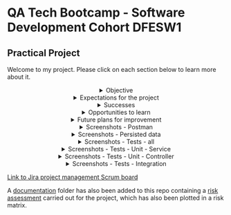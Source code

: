# QA Tech Bootcamp - Software Development Cohort DFESW1  
## Practical Project

Welcome to my project. Please click on each section below to learn more about it.

<details>
 
---

<summary align="center">Objective</summary>

The purpose of this project is to show understanding and implementation of software development concepts learnt during this course. These concepts include:

* Agile & Project Management (Git, Jira)
* Source Code Management (GitHub)
* Databases & Cloud Fundamentals (H2, MySQL)
* Programming Fundamentals (Java)
* API Development (Spring Boot)
* Automated Testing (JUnit, Mockito)

This also included the additional use of Eclipse, Postman, MySQL Workbench and Maven.
 
To accomplish this objective, the "QAProject" Spring Boot API was created which serves to allow CRUD (Create, Read, Update and Delete) functionality through HTTP requests from a tool like Postman. The application allows data to be tested with speed in an H2 console or persisted within a MySQL database in a live environment. Either a MySQL command line client or MySQL Workbench can be used to access the persisted database.

The intended use of the application is to create and use records of dogs entering a kennel, shelter or rescue centre - to enable the staff to keep track of their canine occupant best friends.

The Dog class becomes an entity in the database with the following basic self-explanitory variables becoming attributes of each dog in the database:

* id - a Long datatype automatically assigned in the database to ensure each record is unique and help identify them quickly
* name - a String
* breed - a String
* age - an integer
* weight - a double datatype due to the need to use decimal places

Service, Controller and Repo classes were also used to add functionality and best practice standards to the application.
 
---

</details>

<details>

---

<summary align="center">Expectations for the project</summary>
  
Going into the project I felt that I had a fairly good - if basic - grasp of the general concepts that needed to be used but I wasn't as confident about being able to recall syntax for everything right away.

I knew that I'd need to refer to work where I had practiced the concepts before to get syntax right and would likely need to research help online when facing new bugs - particularly in the testing part of the project which I had the least experience in. But I also knew I could rely on Eclipse as a great IDE to prompt me about syntax and also help with debugging.

I prepared my previous work and already knew some resources to use online - such as Stack Overflow - so I was still fairly confident I could complete the task.

My original goal for the project had been to keep the general idea of the application very simple so that I could focus on getting the functionality right - considering this was the first time I was creating my own application like this - and also have time to move onto stretch goals where I could then add some complexity to the application.

---

</details>

<details>

---

<summary align="center">Successes</summary>
The main application seemed to come together quite well and implementing the CRUD functionality went smoothly. It was a great feeling to create my first fully functional application tied to a database. I also enjoyed the feeling of accomplishment overcoming challenges during development and learning new things along the way - such as what a .md file is and how to edit them in fun ways, similar to HTML files!

---

</details>

<details>

---

<summary align="center">Opportunities to learn</summary>

Time management was the single biggest challenge during this project, particularly because I had some external distractions due to illness. A significant amount of time was also spent trying to get the Github network graph to look like a "textbook" example should. This is evidenced in some of my earlier commits in this Github repository where the work done was either insignificant or manufactured to be able to add a commit on purpose and try to force Github to diversify the branches I was using (main/dev/feature). Further research revealed that Github is not always 100% accurate when creating network graphs and with this being a small project it wasn't an ideal scenario to worry about details like that. So there was a learning opportunity to remain focused on more important tasks rather than getting caught up in particular details. Although, this didn't have a negative impact on delivering the project on time as I continually re-evaluated my plan and remaining schedule each day to ensure I would reach my goals.

I came to realise the importance of clarifying any ambiguous details in the original brief early on. For example, quantifying subjective terminology to help with the project aims and planning. Or also clarifying that despite the project listing some possible stretch goals there was no grading incentive to complete them - whereas there was the possibility of _losing_ points by underachieving in delivering the Minimum Viable Product ("MVP"). This shifted my focus from attempting to achieve stretch goals to instead ensuring that every aspect of the MVP was as good as I could possibly make it in the time given. I've learnt to clarify details such as these right away in future.

I also learnt some niché technical details through trial and error or finding appropriate help to fix problems such as needing to set _Coverage Configurations_ appropriately when running JUnit tests, or how using H2 rather than MySQL for database implementation means that the double datatype needs to be declared slightly differently in a schema.

---

</details>

<details>

---

<summary align="center">Future plans for improvement</summary>

Stretch goals could improve the functionality or confidence in the application by adding more advanced development features such as DTOs, custom database queries and custom exceptions, or improving the test coverage and including an Entity Relationship Diagram. In addition, the original scope envisioned for this application could include the following improvements or additions:

* further revision and refactoring of existing code for best practice standards such as SOLID Principles
* adding more variables/attributes to the Dog entity which might be useful for the staff users, such as dateEnteredShelter
* adding a new entity to the database to record details of any individuals who adopt dogs from the shelter, recording details such as their name, address, phone number, email address, date first contacted, date adopted
 * adding interaction between the Dog and Adopter entities such as using foreign keys and a new Adoption entity to store details for each adoption event, holding details which would be related to both the Dog and Adopter
  * the above would require adapting the current application to be able to carry out CRUD functionality on different classes/entities with ease
* adding a frontend to the application to make using it even easier
 * after adding a frontend, or even beforehand, User Experience research could be carried out to optimise the app for its intended users and improve usability

---

</details>

<details>

---
 
<summary align="center">Screenshots - Postman</summary>

<p align="center">
<i>Postman - CREATE a new individual record, automatically generating a new ID</i>
</p>
<p align="center">
<img height="600" src="https://github.com/dummy4program/QAProject/blob/dev/img/postman-create.jpg">
</p>

<p align="center">
<i>Postman - READ individual record by ID with ID 1</i>
</p>
<p align="center">
<img height="600" src="https://github.com/dummy4program/QAProject/blob/dev/img/postman-readbyid.jpg">
</p>

<p align="center">
<i>Postman - UPDATE individual record with ID 2</i>
</p>
<p align="center">
<img height="600" src="https://github.com/dummy4program/QAProject/blob/dev/img/postman-update.jpg">
</p>

<p align="center">
<i>Postman - READ all records</i>
</p>
<p align="center">
<img height="600" src="https://github.com/dummy4program/QAProject/blob/dev/img/postman-readall.jpg">
</p>

<p align="center">
<i>Postman - DELETE individual record with ID 1</i>
</p>
<p align="center">
<img height="600" src="https://github.com/dummy4program/QAProject/blob/dev/img/postman-delete.jpg">
</p>

<p align="center">
<i>Postman - READ all after individual deletion, the record with ID 1 is no longer there</i>
</p>
<p align="center">
<img height="600" src="https://github.com/dummy4program/QAProject/blob/dev/img/postman-delete-readafter.jpg">
</p>
 
---

</details>

<details>

---
 
<summary align="center">Screenshots - Persisted data</summary>

<p align="center"> 
<i>Data persisting in MySQL Workbench after CREATE requests in Postman</i>
</p>
<p align="center">
<img height="600" src="https://github.com/dummy4program/QAProject/blob/dev/img/persisteddata.jpg">
</p>

---

</details>

<details>

---

<summary align="center">Screenshots - Tests - all</summary>

<p align="center">
<i>All tests run together - overview</i>
</p>
<p align="center">
<img height="350" src="https://github.com/dummy4program/QAProject/blob/dev/img/tests-AllOverview.jpg">
</p>

<p align="center">
<i>All tests run together - completed successfully</i>
</p>
<p align="center">
<img height="350" src="https://github.com/dummy4program/QAProject/blob/dev/img/tests-AllCompleted.jpg">
</p>
 
<p align="center">
<i>All tests run together - coverage report</i>
</p>
<p align="center">
<img height="350" src="https://github.com/dummy4program/QAProject/blob/dev/img/tests-AllCoverage.jpg">
</p>

---

</details>

<details>

---

<summary align="center">Screenshots - Tests - Unit - Service</summary>

<p align="center">
<i>Unit tests for Service class - overview</i>
</p>
<p align="center">
<img height="350" src="https://github.com/dummy4program/QAProject/blob/dev/img/tests-UnitServiceOverview.jpg">
</p>

<p align="center">
<i>Unit tests for Service class - completed successfully</i>
</p>
<p align="center">
<img height="200" src="https://github.com/dummy4program/QAProject/blob/dev/img/tests-UnitServiceCompleted.jpg">
</p>
 
<p align="center">
<i>Unit tests for Service class - coverage report</i>
</p>
<p align="center">
<img height="350" src="https://github.com/dummy4program/QAProject/blob/dev/img/tests-UnitServiceCoverage.jpg">
</p>

---

</details>

<details>

---

<summary align="center">Screenshots - Tests - Unit - Controller</summary>

<p align="center">
<i>Unit tests for Controller class - overview</i>
</p>
<p align="center">
<img height="350" src="https://github.com/dummy4program/QAProject/blob/dev/img/tests-UnitControllerOverview.jpg">
</p>

<p align="center">
<i>Unit tests for Controller class - completed successfully</i>
</p>
<p align="center">
<img height="200" src="https://github.com/dummy4program/QAProject/blob/dev/img/tests-UnitControllerCompleted.jpg">
</p>
 
<p align="center">
<i>Unit tests for Controller class - coverage report</i>
</p>
<p align="center">
<img height="350" src="https://github.com/dummy4program/QAProject/blob/dev/img/tests-UnitControllerCoverage.jpg">
</p>

---

</details>

<details>

---

<summary align="center">Screenshots - Tests - Integration</summary>

<p align="center">
<i>Integration test - overview</i>
</p>
<p align="center">
<img height="350" src="https://github.com/dummy4program/QAProject/blob/dev/img/tests-IntegrationOverview.jpg">
</p>

<p align="center">
<i>Integration test - completed successfully</i>
</p>
<p align="center">
<img height="200" src="https://github.com/dummy4program/QAProject/blob/dev/img/tests-IntegrationCompleted.jpg">
</p>
 
<p align="center">
<i>Integration test - coverage report</i>
</p>
<p align="center">
<img height="350" src="https://github.com/dummy4program/QAProject/blob/dev/img/tests-IntegrationCoverage.jpg">
</p>

---

</details>

[Link to Jira project management Scrum board](https://kalford.atlassian.net/jira/software/projects/QP/boards/2/roadmap?shared=&atlOrigin=eyJpIjoiZTk4MDhlMmI1ZGYyNDM1YjhkZDNkOTUxNTUyZTg4NGMiLCJwIjoiaiJ9)

A [documentation](https://github.com/dummy4program/QAProject/tree/dev/documentation) folder has also been added to this repo containing a [risk assessment](https://github.com/dummy4program/QAProject/blob/dev/documentation/RiskAssessment.pdf) carried out for the project, which has also been plotted in a risk matrix.
